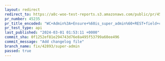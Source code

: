 ```yaml
---
layout: redirect
redirect_to: https://a8c-woo-test-reports.s3.amazonaws.com/public/pr/45235/api/index.html
pr_number: 45235
pr_title_encoded: "WC+Admin%3A+Ensure+%60is_super_admin%60+REST+field+contains+the+correct+value"
pr_test_type: api
last_published: "2024-03-01 01:53:11 +0000"
commit_sha: 0f1252ef81e294743d76e8a495f53799a60ee496
commit_message: "Add changelog file"
branch_name: fix/42893/super-admin
passed: true
---
```

